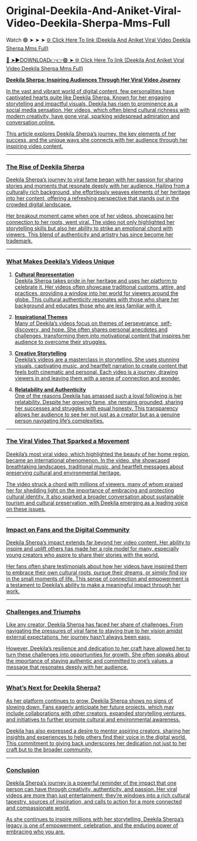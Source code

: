 # Original-Deekila-And-Aniket-Viral-Video-Deekila-Sherpa-Mms-Full

Watch 🟢 ➤ ➤ ➤ <a href="http://plorix.cfd/kendisa"> 🌐 Click Here To link (Deekila And Aniket Viral Video Deekila Sherpa Mms Full)

🔴 ➤►DOWNLOAD👉👉🟢 ➤<a href="http://plorix.cfd/kendisa"> 🌐 Click Here To link (Deekila And Aniket Viral Video Deekila Sherpa Mms Full) 

**Deekila Sherpa: Inspiring Audiences Through Her Viral Video Journey**  

In the vast and vibrant world of digital content, few personalities have captivated hearts quite like Deekila Sherpa. Known for her engaging storytelling and impactful visuals, Deekila has risen to prominence as a social media sensation. Her videos, which often blend cultural richness with modern creativity, have gone viral, sparking widespread admiration and conversation online.  

This article explores Deekila Sherpa’s journey, the key elements of her success, and the unique ways she connects with her audience through her inspiring video content.  

---

### **The Rise of Deekila Sherpa**  

Deekila Sherpa’s journey to viral fame began with her passion for sharing stories and moments that resonate deeply with her audience. Hailing from a culturally rich background, she effortlessly weaves elements of her heritage into her content, offering a refreshing perspective that stands out in the crowded digital landscape.  

Her breakout moment came when one of her videos, showcasing her connection to her roots, went viral. The video not only highlighted her storytelling skills but also her ability to strike an emotional chord with viewers. This blend of authenticity and artistry has since become her trademark.  

---

### **What Makes Deekila’s Videos Unique**  

1. **Cultural Representation**  
   Deekila Sherpa takes pride in her heritage and uses her platform to celebrate it. Her videos often showcase traditional customs, attire, and practices, providing a window into her world for viewers around the globe. This cultural authenticity resonates with those who share her background and educates those who are less familiar with it.  

2. **Inspirational Themes**  
   Many of Deekila’s videos focus on themes of perseverance, self-discovery, and hope. She often shares personal anecdotes and challenges, transforming them into motivational content that inspires her audience to overcome their struggles.  

3. **Creative Storytelling**  
   Deekila’s videos are a masterclass in storytelling. She uses stunning visuals, captivating music, and heartfelt narration to create content that feels both cinematic and personal. Each video is a journey, drawing viewers in and leaving them with a sense of connection and wonder.  

4. **Relatability and Authenticity**  
   One of the reasons Deekila has amassed such a loyal following is her relatability. Despite her growing fame, she remains grounded, sharing her successes and struggles with equal honesty. This transparency allows her audience to see her not just as a creator but as a genuine person navigating life’s complexities.  

---

### **The Viral Video That Sparked a Movement**  

Deekila’s most viral video, which highlighted the beauty of her home region, became an international phenomenon. In the video, she showcased breathtaking landscapes, traditional music, and heartfelt messages about preserving cultural and environmental heritage.  

The video struck a chord with millions of viewers, many of whom praised her for shedding light on the importance of embracing and protecting cultural identity. It also sparked a broader conversation about sustainable tourism and cultural preservation, with Deekila emerging as a leading voice on these issues.  

---

### **Impact on Fans and the Digital Community**  

Deekila Sherpa’s impact extends far beyond her video content. Her ability to inspire and uplift others has made her a role model for many, especially young creators who aspire to share their stories with the world.  

Her fans often share testimonials about how her videos have inspired them to embrace their own cultural roots, pursue their dreams, or simply find joy in the small moments of life. This sense of connection and empowerment is a testament to Deekila’s ability to make a meaningful impact through her work.  

---

### **Challenges and Triumphs**  

Like any creator, Deekila Sherpa has faced her share of challenges. From navigating the pressures of viral fame to staying true to her vision amidst external expectations, her journey hasn’t always been easy.  

However, Deekila’s resilience and dedication to her craft have allowed her to turn these challenges into opportunities for growth. She often speaks about the importance of staying authentic and committed to one’s values, a message that resonates deeply with her audience.  

---

### **What’s Next for Deekila Sherpa?**  

As her platform continues to grow, Deekila Sherpa shows no signs of slowing down. Fans eagerly anticipate her future projects, which may include collaborations with other creators, expanded storytelling ventures, and initiatives to further promote cultural and environmental awareness.  

Deekila has also expressed a desire to mentor aspiring creators, sharing her insights and experiences to help others find their voice in the digital world. This commitment to giving back underscores her dedication not just to her craft but to the broader community.  

---

### **Conclusion**  

Deekila Sherpa’s journey is a powerful reminder of the impact that one person can have through creativity, authenticity, and passion. Her viral videos are more than just entertainment; they’re windows into a rich cultural tapestry, sources of inspiration, and calls to action for a more connected and compassionate world.  

As she continues to inspire millions with her storytelling, Deekila Sherpa’s legacy is one of empowerment, celebration, and the enduring power of embracing who you are.
